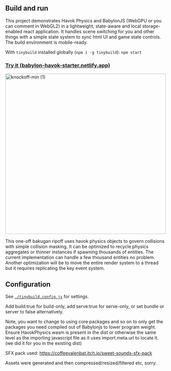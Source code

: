 ## Build and run

This project demonstrates Havok Physics and BabylonJS (WebGPU or you can comment in WebGL2) in a lightweight, state-aware and local storage-enabled react application. It handles scene switching for you and other things with a simple state system to sync html UI and game state controls. The build environment is mobile-ready.

With `tinybuild` installed globally (`npm i -g tinybuild`): `npm start`

### [Try it (babylon-havok-starter.netlify.app)](https://babylon-havok-starter.netlify.app/)
<img width="504" alt="knockoff-min (1)" src="https://github.com/user-attachments/assets/5c7240a9-9348-4a63-8ee6-38393fe4ba96" />

This one-off bakugan ripoff uses havok physics objects to govern collisions with simple collision masking. It can be optimized to recycle physics aggregates or thinner instances if spawning thousands of entities. The current implementation can handle a few thousand entities no problem. Another optimization will be to move the entire render system to a thread but it requires replicating the key event system.  

## Configuration

See [`./tinybuild.config.js`](./tinybuild.config.js) for settings. 

Add build:true for build-only, add serve:true for serve-only, or set bundle or server to false alternatively.

Note, you want to change to using core packages and so on to only get the packages you need compiled out of Babylonjs to lower program weight. Ensure HavokPhysics.wasm is present in the dist or otherwise the same level as the importing javascript file as it uses import.meta.url to locate it. (we did it for you in the existing dist)

SFX pack used: https://coffeevalenbat.itch.io/sweet-sounds-sfx-pack

Assets were generated and then compressed/resized/filtered etc, sorry.
